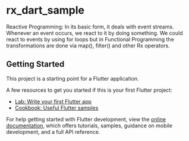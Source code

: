 # rx_dart_sample

Reactive Programming:
  In its basic form, it deals with event streams.
  Whenever an event occurs, we react to it by doing something. We could react to events by using for loops but in Functional Programming the transformations are done via map(), filter() and other Rx operators.

## Getting Started

This project is a starting point for a Flutter application.

A few resources to get you started if this is your first Flutter project:

- [Lab: Write your first Flutter app](https://docs.flutter.dev/get-started/codelab)
- [Cookbook: Useful Flutter samples](https://docs.flutter.dev/cookbook)

For help getting started with Flutter development, view the
[online documentation](https://docs.flutter.dev/), which offers tutorials,
samples, guidance on mobile development, and a full API reference.
